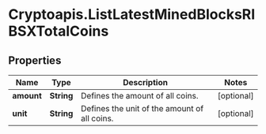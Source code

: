 # Cryptoapis.ListLatestMinedBlocksRIBSXTotalCoins

## Properties

Name | Type | Description | Notes
------------ | ------------- | ------------- | -------------
**amount** | **String** | Defines the amount of all coins. | [optional] 
**unit** | **String** | Defines the unit of the amount of all coins. | [optional] 


